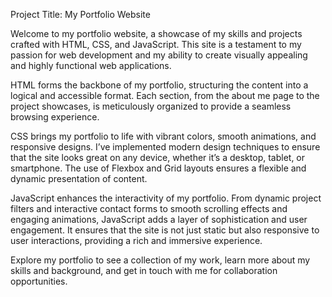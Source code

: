 Project Title: My Portfolio Website

Welcome to my portfolio website, a showcase of my skills and projects crafted with HTML, CSS, and JavaScript. This site is a testament to my passion for web development and my ability to create visually appealing and highly functional web applications.

HTML forms the backbone of my portfolio, structuring the content into a logical and accessible format. Each section, from the about me page to the project showcases, is meticulously organized to provide a seamless browsing experience.

CSS brings my portfolio to life with vibrant colors, smooth animations, and responsive designs. I’ve implemented modern design techniques to ensure that the site looks great on any device, whether it’s a desktop, tablet, or smartphone. The use of Flexbox and Grid layouts ensures a flexible and dynamic presentation of content.

JavaScript enhances the interactivity of my portfolio. From dynamic project filters and interactive contact forms to smooth scrolling effects and engaging animations, JavaScript adds a layer of sophistication and user engagement. It ensures that the site is not just static but also responsive to user interactions, providing a rich and immersive experience.

Explore my portfolio to see a collection of my work, learn more about my skills and background, and get in touch with me for collaboration opportunities.
